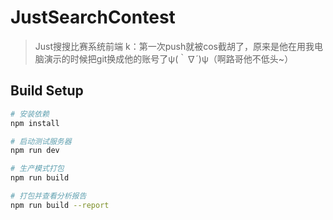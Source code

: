 # JustSearchContest

> Just搜搜比赛系统前端
> k：第一次push就被cos截胡了，原来是他在用我电脑演示的时候把git换成他的账号了ψ(｀∇´)ψ（啊路哥他不低头~）

## Build Setup

``` bash
# 安装依赖
npm install

# 启动测试服务器
npm run dev

# 生产模式打包
npm run build

# 打包并查看分析报告
npm run build --report
```
